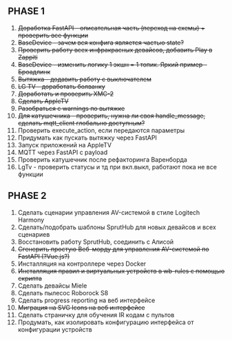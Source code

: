 ## PHASE 1
1. ~~Доработка FastAPI - описательная часть (переход на схемы) + проверить все функции~~
2. ~~BaseDevice - зачем вся конфига является частью state?~~
3. ~~Проверить работу всех инфракрасных девайсов, добавить Play в Zappiti~~
4. ~~BaseDevice - изменить логику 1 экшн = 1 топик. Яркий пример - Броадлинк~~
5. ~~Вытяжка - додавить работу с выключателем~~
6. ~~LG TV - доработать болванку~~
7. ~~Доработать и проверить XMC-2~~
8. ~~Сделать AppleTV~~
9. ~~Разобраться с warnings по вытяжке~~
10. ~~Для катушечника - проверить, нужна ли своя handle_message, сделать mqtt_client глобально доступным?~~
11. Проверить execute_action, если передаются параметры
12. Придумать как пускать вытяжку через FastAPI
13. Запуск приложений на AppleTV
14. MQTT через FastAPI с payload
15. Проверить катушечник после рефакторинга Варенборда
16. LgTv - проверить статусы и тд при вкл.выкл, работают пока не все функции

## PHASE 2
1. Сделать сценарии управления AV-системой в стиле Logitech Harmony
2. Сделать/подобрать шаблоны SprutHub для новых девайсов и всех сценариев
3. Восстановить работу SprutHub, соединить с Алисой
4. ~~Сгенерить простую Веб-морду для управления AV-системой по FastAPI (?Vue.js?)~~
5. Инсталляция на контроллере через Docker
6. ~~Инсталляция правил и виртуальных устройств в wb-rules с помощью скрипта~~
7. Сделать девайсы Miele
8. Сделать пылесос Roborock S8
9. Сделать progress reporting на веб интерфейсе
10. ~~Миграция на SVG Icons на веб интерфейсе~~
11. Сделать страничку для обучения IR кодам с пультов
12. Продумать, как изолировать конфигурацию интерфейса от конфигурации устройств

